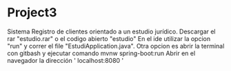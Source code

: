 # Project3
Sistema Registro de clientes orientado a un estudio jurídico.
Descargar el rar "estudio.rar" o el codigo abierto "estudio"
En el ide utilizar la opcion "run" y correr el file "EstudiApplication.java". 
Otra opcion es abrir la terminal con gitbash y ejecutar comando mvnw spring-boot:run
Abrir en el navegador la dirección ' localhost:8080 '
